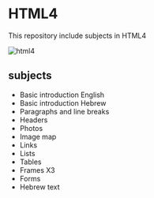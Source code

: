 # HTML4
This repository include subjects in HTML4

![html4](https://user-images.githubusercontent.com/29695545/45265384-b8782680-b452-11e8-91f9-3f4036ca650d.png)

## subjects
* Basic introduction English
* Basic introduction Hebrew
* Paragraphs and line breaks
* Headers
* Photos
* Image map
* Links
* Lists
* Tables
* Frames X3
* Forms
* Hebrew text
